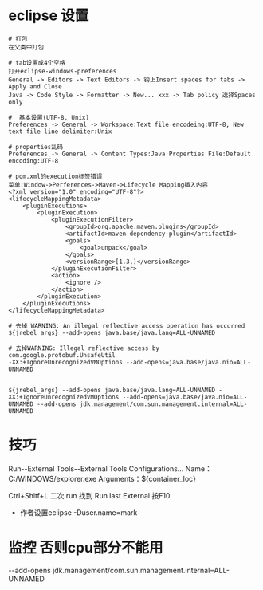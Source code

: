 



# eclipse 设置
```
# 打包
在父类中打包

# tab设置成4个空格
打开eclipse-windows-preferences 
General -> Editors -> Text Editors -> 钩上Insert spaces for tabs -> Apply and Close
Java -> Code Style -> Formatter -> New... xxx -> Tab policy 选择Spaces only

#  基本设置(UTF-8, Unix)
Preferences -> General -> Workspace:Text file encodeing:UTF-8, New text file line delimiter:Unix

# properties乱码
Preferences -> General -> Content Types:Java Properties File:Default encoding:UTF-8

# pom.xml的execution标签错误
菜单:Window->Perferences->Maven->Lifecycle Mapping插入内容
<?xml version="1.0" encoding="UTF-8"?>
<lifecycleMappingMetadata>
	<pluginExecutions>   
 		<pluginExecution>
			<pluginExecutionFilter>
                <groupId>org.apache.maven.plugins</groupId>
                <artifactId>maven-dependency-plugin</artifactId>
                <goals>
                    <goal>unpack</goal>
                </goals>
                <versionRange>[1.3,)</versionRange>
            </pluginExecutionFilter>
            <action>
                <ignore />
            </action>
		</pluginExecution>        
	</pluginExecutions>
</lifecycleMappingMetadata>

# 去掉 WARNING: An illegal reflective access operation has occurred
${jrebel_args} --add-opens java.base/java.lang=ALL-UNNAMED

# 去掉WARNING: Illegal reflective access by com.google.protobuf.UnsafeUtil
-XX:+IgnoreUnrecognizedVMOptions --add-opens=java.base/java.nio=ALL-UNNAMED


${jrebel_args} --add-opens java.base/java.lang=ALL-UNNAMED -XX:+IgnoreUnrecognizedVMOptions --add-opens=java.base/java.nio=ALL-UNNAMED --add-opens jdk.management/com.sun.management.internal=ALL-UNNAMED
```


# 技巧

Run--External Tools--External Tools Configurations...
Name：C:/WINDOWS/explorer.exe
Arguments：${container_loc}

Ctrl+Shitf+L 二次 run 找到 Run last External 按F10

* 作者设置eclipse
-Duser.name=mark

# 监控 否则cpu部分不能用
--add-opens jdk.management/com.sun.management.internal=ALL-UNNAMED





